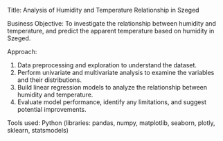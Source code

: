 Title: Analysis of Humidity and Temperature Relationship in Szeged

Business Objective: To investigate the relationship between humidity and temperature, and predict the apparent temperature based on humidity in Szeged.

Approach:
1. Data preprocessing and exploration to understand the dataset.
2. Perform univariate and multivariate analysis to examine the variables and their distributions.
3. Build linear regression models to analyze the relationship between humidity and temperature.
4. Evaluate model performance, identify any limitations, and suggest potential improvements.

Tools used: Python (libraries: pandas, numpy, matplotlib, seaborn, plotly, sklearn, statsmodels)
